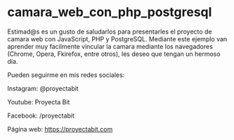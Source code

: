 # camara_web_con_php_postgresql

Estimad@s es un gusto de saludarlos para presentarles el proyecto de camara web con JavaScript, PHP y PostgreSQL. Mediante este ejemplo van aprender muy facilmente vincular la camara mediante los navegadores (Chrome, Opera, Fkirefox, entre otros), les deseo que tengan un hermoso día.

Pueden seguirme en mis redes sociales:

Instagram:  @proyectabit

Youtube:    Proyecta Bit

Facebook:   /proyectabit

Página web: https://proyectabit.com
